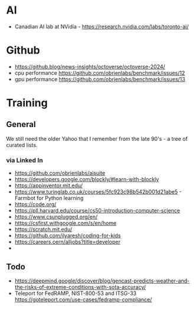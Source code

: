 # AI
- Canadian AI lab at NVidia - https://research.nvidia.com/labs/toronto-ai/
# Github
- https://github.blog/news-insights/octoverse/octoverse-2024/
- cpu performance https://github.com/obrienlabs/benchmark/issues/12
- gpu performance https://github.com/obrienlabs/benchmark/issues/13
# Training
## General
We still need the older Yahoo that I remember from the late 90's - a tree of curated lists.
### via Linked In
- https://github.com/obrienlabs/aisuite
- https://developers.google.com/blockly/#learn-with-blockly
- https://appinventor.mit.edu/
- https://www.turinglab.co.uk/courses/5fc923c98b542b001d21abe5 - Farmbot for Python learning
- https://code.org/
- https://pll.harvard.edu/course/cs50-introduction-computer-science
- https://www.csunplugged.org/en/
- https://csfirst.withgoogle.com/s/en/home
- https://scratch.mit.edu/
- https://github.com/ilyaresh/coding-for-kids
- https://careers.cern/alljobs?title=developer
- 

## Todo
- https://deepmind.google/discover/blog/gencast-predicts-weather-and-the-risks-of-extreme-conditions-with-sota-accuracy/
- Teleport for FedRAMP, NIST-800-53 and ITSG-33 https://goteleport.com/use-cases/fedramp-compliance/
